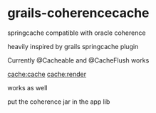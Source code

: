 grails-coherencecache
=====================

springcache compatible with oracle coherence

heavily inspired by grails springcache plugin

Currently @Cacheable and @CacheFlush works

<cache:cache>
<cache:render>

works as well

put the coherence jar in the app lib
